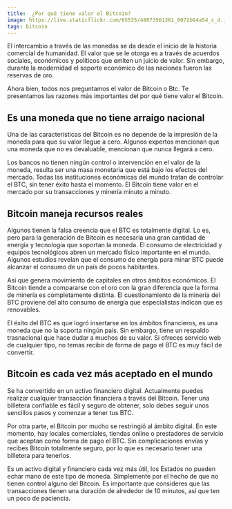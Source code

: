 ```yaml
---
title:  ¿Por qué tiene valor el Bitcoin?
image: https://live.staticflickr.com/65535/48073561361_0072b94a54_c_d.jpg
tags: bitcoin
---
```


El intercambio a través de las monedas se da desde el inicio de la historia comercial de humanidad. El valor que se le otorga es a través de acuerdos sociales, económicos y políticos que emiten un juicio de valor. Sin embargo, durante la modernidad el soporte económico de las naciones fueron las reservas de oro.

Ahora bien, todos nos preguntamos el valor de Bitcoin o Btc. Te presentamos las razones más importantes del por qué tiene valor el Bitcoin.

<h2>Es una moneda que no tiene arraigo nacional</h2>

Una de las características del Bitcoin es no depende de la impresión de la moneda para que su valor llegue a cero. Algunos expertos mencionan que una moneda que no es devaluable, mencionan que nunca llegará a cero.

Los bancos no tienen ningún control o intervención en el valor de la moneda, resulta ser una masa monetaria que está bajo los efectos del mercado. Todas las instituciones económicas del mundo tratan de controlar el BTC, sin tener éxito hasta el momento. El Bitcoin tiene valor en el mercado por su transacciones y minería minuto a minuto.

<h2>Bitcoin maneja recursos reales</h2>

Algunos tienen la falsa creencia que el BTC es totalmente digital. Lo es, pero para la generación de Bitcoin es necesaria una gran cantidad de energía y tecnología que soportan la moneda. El consumo de electricidad y equipos tecnológicos abren un mercado físico importante en el mundo. Algunos estudios revelan que el consumo de energía para minar BTC puede alcanzar el consumo de un país de pocos habitantes.

Así que genera movimiento de capitales en otros ámbitos económicos. El Bitcoin tiende a compararse con el oro con la gran diferencia que la forma de minería es completamente distinta. El cuestionamiento de la minería del BTC proviene del alto consumo de energía que especialistas indican que es renovables.

El éxito del BTC es que logró insertarse en los ámbitos financieros, es una moneda que no la soporta ningún país. Sin embargo, tiene un respaldo trasnacional que hace dudar a muchos de su valor. Si ofreces servicio web de cualquier tipo, no temas recibir de forma de pago el BTC es muy fácil de convertir.

<h2>Bitcoin es cada vez más aceptado en el mundo</h2>

Se ha convertido en un activo financiero digital. Actualmente puedes realizar cualquier transacción financiera a través del Bitcoin. Tener una billetera confiable es fácil y seguro de obtener, solo debes seguir unos sencillos pasos y comenzar a tener tus BTC.

Por otra parte, el Bitcoin por mucho se restringió al ámbito digital. En este momento, hay locales comerciales, tiendas online o prestadores de servicio que aceptan como forma de pago el BTC. Sin complicaciones envías y recibes Bitcoin totalmente seguro, por lo que es necesario tener una billetera para tenerlos.

Es un activo digital y financiero cada vez más útil, los Estados no pueden echar mano de este tipo de moneda. Simplemente por el hecho de que no tienen control alguno del Bitcoin. Es importante que consideres que las transacciones tienen una duración de alrededor de 10 minutos, así que ten un poco de paciencia.
